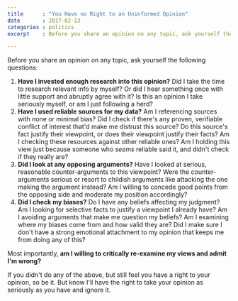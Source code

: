 ```yaml
---
title      : "You Have no Right to an Uninformed Opinion"
date       : 2017-02-13
categories : politics
excerpt    : Before you share an opinion on any topic, ask yourself the following questions.

---
```


Before you share an opinion on any topic, ask yourself the following questions:

1. **Have I invested enough research into this opinion?** Did I take the time to research relevant info by myself? Or did I hear something once with little support and abruptly agree with it? Is this an opinion I take seriously myself, or am I just following a herd?
2. **Have I used reliable sources for my data?** Am I referencing sources with none or minimal bias? Did I check if there's any proven, verifiable conflict of interest that'd make me distrust this source? Do this source's fact justify their viewpoint, or does their viewpoint justify their facts? Am I checking these resources against other reliable ones? Am I holding this view just because someone who _seems_ reliable said it, and didn't check if they really are?
3. **Did I look at any opposing arguments?** Have I looked at serious, reasonable counter-arguments to this viewpoint? Were the counter-arguments serious or resort to childish arguments like attacking the one making the argument instead? Am I willing to concede good points from the opposing side and moderate my position accordingly?
4. **Did I check my biases?** Do I have any beliefs affecting my judgment? Am I looking for selective facts to justify a viewpoint I already have? Am I avoiding arguments that make me question my beliefs? Am I examining where my biases come from and how valid they are? Did I make sure I don't have a strong emotional attachment to my opinion that keeps me from doing any of this?

Most importantly, **am I willing to critically re-examine my views and admit I'm wrong?**

If you didn't do any of the above, but still feel you have a right to your opinion, so be it. But know I'll have the right to take your opinion as seriously as you have and ignore it.
